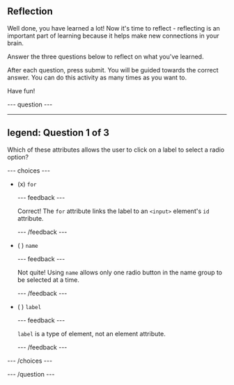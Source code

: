 ## Reflection

Well done, you have learned a lot! Now it's time to reflect - reflecting is an important part of learning because it helps make new connections in your brain.

Answer the three questions below to reflect on what you've learned.

After each question, press submit. You will be guided towards the correct answer. You can do this activity as many times as you want to.

Have fun!

--- question ---

---
legend: Question 1 of 3
---

Which of these attributes allows the user to click on a label to select a radio option?

--- choices ---

- (x) `for`

  --- feedback ---

  Correct! The `for` attribute links the label to an `<input>` element's `id` attribute.

  --- /feedback ---

- ( ) `name`

  --- feedback ---

  Not quite! Using `name` allows only one radio button in the name group to be selected at a time.

  --- /feedback ---

- ( ) `label`

  --- feedback ---

  `label` is a type of element, not an element attribute.

  --- /feedback ---

--- /choices ---

--- /question ---

